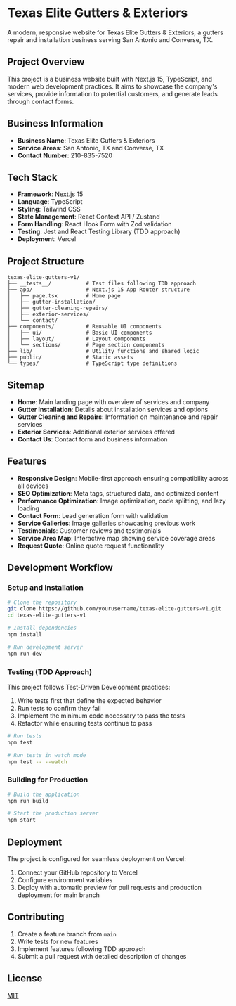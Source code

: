# Texas Elite Gutters & Exteriors

A modern, responsive website for Texas Elite Gutters & Exteriors, a gutters repair and installation business serving San Antonio and Converse, TX.

## Project Overview

This project is a business website built with Next.js 15, TypeScript, and modern web development practices. It aims to showcase the company's services, provide information to potential customers, and generate leads through contact forms.

## Business Information

- **Business Name**: Texas Elite Gutters & Exteriors
- **Service Areas**: San Antonio, TX and Converse, TX
- **Contact Number**: 210-835-7520

## Tech Stack

- **Framework**: Next.js 15
- **Language**: TypeScript
- **Styling**: Tailwind CSS
- **State Management**: React Context API / Zustand
- **Form Handling**: React Hook Form with Zod validation
- **Testing**: Jest and React Testing Library (TDD approach)
- **Deployment**: Vercel

## Project Structure

```
texas-elite-gutters-v1/
├── __tests__/           # Test files following TDD approach
├── app/                 # Next.js 15 App Router structure
│   ├── page.tsx         # Home page
│   ├── gutter-installation/
│   ├── gutter-cleaning-repairs/
│   ├── exterior-services/
│   └── contact/
├── components/          # Reusable UI components
│   ├── ui/              # Basic UI components
│   ├── layout/          # Layout components
│   └── sections/        # Page section components
├── lib/                 # Utility functions and shared logic
├── public/              # Static assets
└── types/               # TypeScript type definitions
```

## Sitemap

- **Home**: Main landing page with overview of services and company
- **Gutter Installation**: Details about installation services and options
- **Gutter Cleaning and Repairs**: Information on maintenance and repair services
- **Exterior Services**: Additional exterior services offered
- **Contact Us**: Contact form and business information

## Features

- **Responsive Design**: Mobile-first approach ensuring compatibility across all devices
- **SEO Optimization**: Meta tags, structured data, and optimized content
- **Performance Optimization**: Image optimization, code splitting, and lazy loading
- **Contact Form**: Lead generation form with validation
- **Service Galleries**: Image galleries showcasing previous work
- **Testimonials**: Customer reviews and testimonials
- **Service Area Map**: Interactive map showing service coverage areas
- **Request Quote**: Online quote request functionality

## Development Workflow

### Setup and Installation

```bash
# Clone the repository
git clone https://github.com/yourusername/texas-elite-gutters-v1.git
cd texas-elite-gutters-v1

# Install dependencies
npm install

# Run development server
npm run dev
```

### Testing (TDD Approach)

This project follows Test-Driven Development practices:

1. Write tests first that define the expected behavior
2. Run tests to confirm they fail
3. Implement the minimum code necessary to pass the tests
4. Refactor while ensuring tests continue to pass

```bash
# Run tests
npm test

# Run tests in watch mode
npm test -- --watch
```

### Building for Production

```bash
# Build the application
npm run build

# Start the production server
npm start
```

## Deployment

The project is configured for seamless deployment on Vercel:

1. Connect your GitHub repository to Vercel
2. Configure environment variables
3. Deploy with automatic preview for pull requests and production deployment for main branch

## Contributing

1. Create a feature branch from `main`
2. Write tests for new features
3. Implement features following TDD approach
4. Submit a pull request with detailed description of changes

## License

[MIT](LICENSE)
